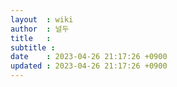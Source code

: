 ```yaml
---
layout  : wiki
author  : 널두
title   : 
subtitle : 
date    : 2023-04-26 21:17:26 +0900
updated : 2023-04-26 21:17:26 +0900
---
```


## 
